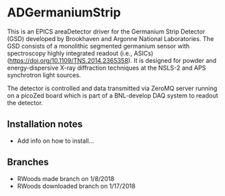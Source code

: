 # ADGermaniumStrip

This is an EPICS areaDetector driver for the Germanium Strip Detector (GSD) developed by Brookhaven and Argonne National Laboratories. The GSD consists of a monolithic segmented germanium sensor with spectroscopy highly integrated readout (i.e., ASICs) (https://doi.org/10.1109/TNS.2014.2365358). It is designed for powder and energy-dispersive X-ray diffraction techniques at the NSLS-2 and APS synchrotron light sources. 

The detector is controlled and data transmitted via ZeroMQ server running on a picoZed board which is part of a BNL-develop DAQ system to readout the detector. 

## Installation notes
* Add info on how to install...

## Branches
* RWoods made branch on 1/8/2018
* RWoods downloaded branch on 1/17/2018
